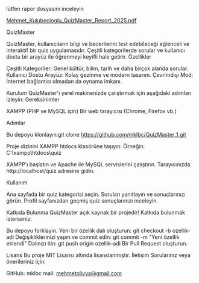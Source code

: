 lütfen rapor dosyasını inceleyin

[Mehmet_Kulubecioglu_QuizMaster_Report_2025.pdf](https://github.com/user-attachments/files/20274812/Mehmet_Kulubecioglu_QuizMaster_Report_2025.pdf)

QuizMaster
 
QuizMaster, kullanıcıların bilgi ve becerilerini test edebileceği eğlenceli ve interaktif bir quiz uygulamasıdır. Çeşitli kategorilerde sorular ve kullanıcı dostu bir arayüz ile öğrenmeyi keyifli hale getirir.
Özellikler

Çeşitli Kategoriler: Genel kültür, bilim, tarih ve daha birçok alanda sorular.
Kullanıcı Dostu Arayüz: Kolay gezinme ve modern tasarım.
Çevrimdışı Mod: İnternet bağlantısı olmadan da oynama imkanı.

Kurulum
QuizMaster'ı yerel makinenizde çalıştırmak için aşağıdaki adımları izleyin:
Gereksinimler

XAMPP (PHP ve MySQL için)
Bir web tarayıcısı (Chrome, Firefox vb.)

Adımlar

Bu depoyu klonlayın:git clone https://github.com/mklbc/QuizMaster_1.git


Proje dizinini XAMPP htdocs klasörüne taşıyın:
Örneğin: C:\xampp\htdocs\quiz


XAMPP'ı başlatın ve Apache ile MySQL servislerini çalıştırın.
Tarayıcınızda http://localhost/quiz adresine gidin.

Kullanım

Ana sayfada bir quiz kategorisi seçin.
Soruları yanıtlayın ve sonuçlarınızı görün.
Profil sayfanızdan geçmiş quiz sonuçlarınızı inceleyin.

Katkıda Bulunma
QuizMaster açık kaynak bir projedir! Katkıda bulunmak isterseniz:

Bu depoyu forklayın.
Yeni bir özellik dalı oluşturun: git checkout -b ozellik-adi
Değişikliklerinizi yapın ve commit edin: git commit -m "Yeni özellik eklendi"
Dalınızı itin: git push origin ozellik-adi
Bir Pull Request oluşturun.

Lisans
Bu proje MIT Lisansı altında lisanslanmıştır.
İletişim
Sorularınız veya önerileriniz için:

GitHub: mklbc
mail: mehmetolivya@gmail.com


